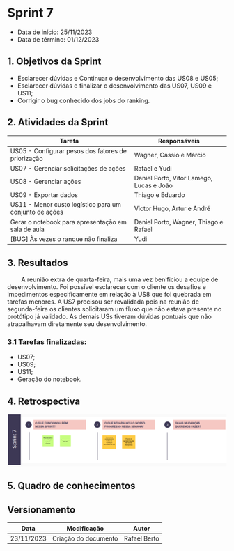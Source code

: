 # Sprint 7

- Data de início: 25/11/2023
- Data de término: 01/12/2023

## 1. Objetivos da Sprint

- Esclarecer dúvidas e Continuar o desenvolvimento das US08 e US05;
- Esclarecer dúvidas e finalizar o desenvolvimento das US07, US09 e US11;
- Corrigir o bug conhecido dos jobs do ranking.

## 2. Atividades da Sprint

| Tarefa | Responsáveis |
|---|---|
|US05 - Configurar pesos dos fatores de priorização| Wagner, Cassio e Márcio |
|US07 - Gerenciar solicitações de ações| Rafael e Yudi |
|US08 - Gerenciar ações| Daniel Porto, Vitor Lamego, Lucas e João|
|US09 - Exportar dados| Thiago e Eduardo |
|US11 - Menor custo logístico para um conjunto de ações| Victor Hugo, Artur e André|
|Gerar o notebook para apresentação em sala de aula| Daniel Porto, Wagner, Thiago e Rafael|
|[BUG] Às vezes o ranque não finaliza| Yudi |

## 3. Resultados

&emsp;&emsp; A reunião extra de quarta-feira, mais uma vez benificiou a equipe de desenvolvimento. Foi possível esclarecer com o cliente os desafios e impedimentos especificamente em relação à US8 que foi quebrada em tarefas menores. A US7 precisou ser revalidada pois na reunião de segunda-feira os clientes solicitaram um fluxo que não estava presente no protótipo já validado. As demais USs tiveram dúvidas pontuais que não atrapalhavam diretamente seu desenvolvimento.

### 3.1 Tarefas finalizadas:

- US07;
- US09;
- US11;
- Geração do notebook.


## 4. Retrospectiva

![Retrospectiva](../assets/retrospectivas/retrospectiva7.png)

## 5. Quadro de conhecimentos

<!-- ![Conhecimentos](../assets/quadro-conhecimento/conhecimento6.png) -->

## Versionamento

| Data | Modificação | Autor |
|---|---|---|
|23/11/2023|Criação do documento| Rafael Berto |
